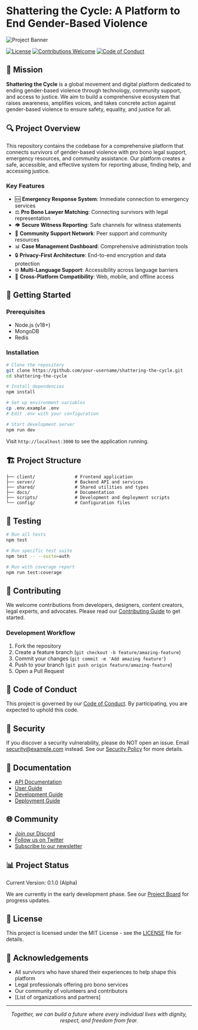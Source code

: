 # Shattering the Cycle: A Platform to End Gender-Based Violence


![Project Banner](https://example.com/path/to/banner.png)

[![License](https://img.shields.io/badge/license-MIT-blue.svg)](LICENSE)
[![Contributions Welcome](https://img.shields.io/badge/contributions-welcome-brightgreen.svg)](CONTRIBUTING.md)
[![Code of Conduct](https://img.shields.io/badge/code%20of%20conduct-1.0-ff69b4.svg)](CODE_OF_CONDUCT.md)

## 🌟 Mission

**Shattering the Cycle** is a global movement and digital platform dedicated to ending gender-based violence through technology, community support, and access to justice. We aim to build a comprehensive ecosystem that raises awareness, amplifies voices, and takes concrete action against gender-based violence to ensure safety, equality, and justice for all.

## 🔍 Project Overview

This repository contains the codebase for a comprehensive platform that connects survivors of gender-based violence with pro bono legal support, emergency resources, and community assistance. Our platform creates a safe, accessible, and effective system for reporting abuse, finding help, and accessing justice.

### Key Features

- 🆘 **Emergency Response System**: Immediate connection to emergency services
- ⚖️ **Pro Bono Lawyer Matching**: Connecting survivors with legal representation
- 👁️ **Secure Witness Reporting**: Safe channels for witness statements
- 🤝 **Community Support Network**: Peer support and community resources
- 📊 **Case Management Dashboard**: Comprehensive administration tools
- 🔒 **Privacy-First Architecture**: End-to-end encryption and data protection
- 🌐 **Multi-Language Support**: Accessibility across language barriers
- 📱 **Cross-Platform Compatibility**: Web, mobile, and offline access

## 🚀 Getting Started

### Prerequisites

- Node.js (v18+)
- MongoDB
- Redis


### Installation

```bash
# Clone the repository
git clone https://github.com/your-username/shattering-the-cycle.git
cd shattering-the-cycle

# Install dependencies
npm install

# Set up environment variables
cp .env.example .env
# Edit .env with your configuration

# Start development server
npm run dev
```

Visit `http://localhost:3000` to see the application running.

## 🏗️ Project Structure

```
├── client/               # Frontend application
├── server/               # Backend API and services
├── shared/               # Shared utilities and types
├── docs/                 # Documentation
├── scripts/              # Development and deployment scripts
└── config/               # Configuration files
```

## 🧪 Testing

```bash
# Run all tests
npm test

# Run specific test suite
npm test -- --suite=auth

# Run with coverage report
npm run test:coverage
```

## 🤝 Contributing

We welcome contributions from developers, designers, content creators, legal experts, and advocates. Please read our [Contributing Guide](CONTRIBUTING.md) to get started.

### Development Workflow

1. Fork the repository
2. Create a feature branch (`git checkout -b feature/amazing-feature`)
3. Commit your changes (`git commit -m 'Add amazing feature'`)
4. Push to your branch (`git push origin feature/amazing-feature`)
5. Open a Pull Request

## 📜 Code of Conduct

This project is governed by our [Code of Conduct](CODE_OF_CONDUCT.md). By participating, you are expected to uphold this code.

## 🔐 Security

If you discover a security vulnerability, please do NOT open an issue. Email security@example.com instead. See our [Security Policy](SECURITY.md) for more details.

## 📖 Documentation

- [API Documentation](docs/api/README.md)
- [User Guide](docs/user-guide/README.md)
- [Development Guide](docs/development/README.md)
- [Deployment Guide](docs/deployment/README.md)

## 🌐 Community

- [Join our Discord](https://discord.gg/example)
- [Follow us on Twitter](https://twitter.com/example)
- [Subscribe to our newsletter](https://example.com/newsletter)

## 📊 Project Status

Current Version: 0.1.0 (Alpha)

We are currently in the early development phase. See our [Project Board](https://github.com/orgs/your-org/projects/1) for progress updates.

## 📄 License

This project is licensed under the MIT License - see the [LICENSE](LICENSE) file for details.

## 🙏 Acknowledgements

- All survivors who have shared their experiences to help shape this platform
- Legal professionals offering pro bono services
- Our community of volunteers and contributors
- [List of organizations and partners]

---

<p align="center">
  <i>Together, we can build a future where every individual lives with dignity, respect, and freedom from fear.</i>
</p>